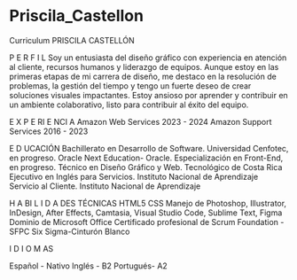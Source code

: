 ```![This is me](https://www.linkedin.com/in/priscila-castellon-vasquez/)


``````

# Priscila_Castellon
Curriculum
PRISCILA CASTELLÓN 

P E R F I L
Soy un entusiasta del diseño gráfico con experiencia en atención al cliente, recursos humanos y liderazgo de equipos. Aunque estoy en las primeras etapas de mi carrera de diseño, me destaco en la resolución de problemas, la gestión del tiempo y tengo un fuerte deseo de crear soluciones visuales impactantes. Estoy ansioso por aprender y contribuir en un ambiente colaborativo, listo para contribuir al éxito del equipo.

E X P E RI E NCI A
Amazon Web Services 2023 - 2024
Amazon Support Services 2016 - 2023


E D UCACIÓN
Bachillerato en Desarrollo de Software. Universidad Cenfotec, en progreso.
Oracle Next Education- Oracle. Especialización en Front-End, en progreso.
Técnico en Diseño Gráfico y Web. Tecnológico de Costa Rica
Ejecutivo en Inglés para Servicios. Instituto Nacional de Aprendizaje 
Servicio al Cliente. Instituto Nacional de Aprendizaje


H A BI L I D A DES TÉCNICAS
HTML5
CSS
Manejo de Photoshop, Illustrator, InDesign, After Effects, Camtasia, Visual Studio Code, Sublime Text, Figma
Dominio de Microsoft Office
Certificado profesional de Scrum Foundation - SFPC
Six Sigma-Cinturón Blanco 


I D I O M AS

Español - Nativo
Inglés - B2
Portugués- A2
 
